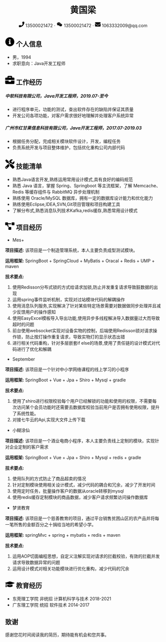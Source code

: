  <center>
     <h1>黄国梁</h1>
     <div>
         <span>
             <img src="assets/phone-solid.svg" width="18px">
             13500021472
         </span>
         ·
         <span>
             <img src="assets/wechat.svg" width="20px">
           13500021472
         </span>
         ·
         <span>
             <img src="assets/envelope-solid.svg" width="18px">
             1063332009@qq.com
         </span>
     </div>
 </center>


 ## <img src="assets/info-circle-solid.svg" width="30px"> 个人信息 

 - 男，1994
 - 求职意向：Java开发工程师

## <img src="assets/briefcase-solid.svg" width="30px"> 工作经历

##### 中软科技有限公司，Java开发工程师，2019.07-至今 

* 进行程序单元，功能的测试，查出软件存在的缺陷并保证其质量
* 开发公司各项功能，对客户需求很好地理解并处理客户系统异常

##### 广州市红甘果信息科技有限公司，Java开发工程师，2017.07-2019.03 

* 根据任务分配，完成相关模块软件设计，开发，编程任务
* 负责系统开发与项目整体维护，包括优化重构公司内部代码

## <img src="assets/tools-solid.svg" width="30px"> 技能清单

- 熟悉Java语言开发,熟练运用常用设计模式,具有良好的编码规范
- 熟悉 Java 语言，掌握 Spring、Springboot 等主流框架，了解 Memcache、Redis 等缓存组件与 RabbitMQ 异步处理机制
- 熟练使用 Oracle/MySQL 数据库，拥有一定的数据库设计能力和优化能力
- 熟练使用Eclipse,IDEA,SVN,Git项目管理和项目构建工具
- 了解分布式,熟悉消息队列技术Kafka,redis缓存,熟悉常用设计模式

## <img src="assets/project-diagram-solid.svg" width="30px"> 项目经历
- Mes+

 **项目描述:** 该项目是一个制造管理系统，本人主要负责成型测试模块。
 
 **运用框架:**  SpringBoot + SpringCloud + MyBatis + Oracal + Redis + UMP + maven
 
 **技术要点:** 
  1. 使用Redisson分布式锁的方式给请求加锁,防止并发重复请求导致脏数据的出现
  2. 运用spring事件监听机制，实现对过站模块代码的解耦操作
  3. 使用消息队列服务,实现解决了针对某些特定场景需要对数据做同步处理并且减少反馈用户的操作感知
  4. 使用EasyExcel模板导入导出功能,使用异步多线程解决导入数据量过大而导致超时的问题
  5. 前台使用websocket实现对设备实物的控制，后端使用Redisson锁对请求操作锁，防止按灯操作重复请求，导致实物灯的显示状态出错
  6. 进行相关代码重构，针对多层嵌套if else的场景,使用了责任链的设计模式对代码进行了优化和解耦

- September

**项目描述:** 该项目是一个针对中小学网络课程的线上学习的小程序

**运用框架:** SpringBoot + Vue + Jpa + Shiro + Mysql + gradle

**技术要点:** 
  1. 使用了shiro进行权限校验每个用户已经解锁的功能和使用的权限，不需要每次访问某个会员功能时还需要去数据库校验当前用户是否拥有使用权限，提升了系统性能。
  2. 对接七牛云的Api,实现大文件上传下载
  
- 小糊涂仙

**项目描述:** 该项目是一个酒业电商小程序，本人主要负责线上定制的模块，实现针对企业定制的客户需求

**运用框架:** SpringBoot + Vue + Jpa + Shiro + Mysql + redis + gradle

**技术要点:** 
  1. 使用队列的方式防止了商品超卖的情况
  2. 针对定制模块使用相关设计模式，减少代码的耦合和冗余，减少了开发时间
  3. 使用定时任务，批量操作客户的数据从oracle转移到mysql
  4. 使用redis缓存定制模块的商品数据，减少客户请求频繁访问操作数据库

- 梦贤教育

**项目描述:** 该项目是一个慈善教育的项目，通过平台销售贫困山区的农产品并将每一笔所售的金额百分之十捐给当地的希望小学。

**运用框架:** springMvc + spring + mybatis + redis + maven

**技术要点:** 
  1. 运用AOP切面编程思想，自定义注解实现对请求的拦截校验，有效的拦截并发请求导致数据异常的问题
  2. 运用设计模式对相关功能模块进行优化重构，减少代码的冗余
  
## <img src="assets/graduation-cap-solid.svg" width="30px"> 教育经历

* 东莞理工学院	非统招	计算机科学与技术	2018-2021
* 广东理工学院    统招        软件技术                   2014-2017

## 致谢
感谢您花时间阅读我的简历，期待能有机会和您共事。

